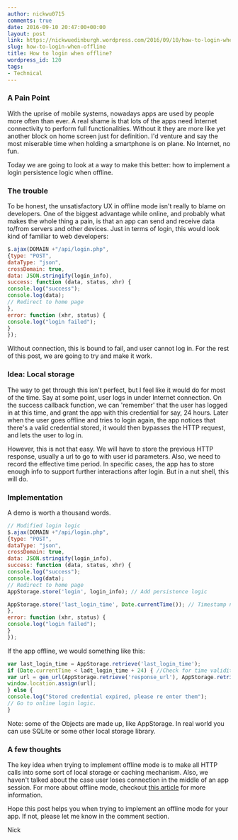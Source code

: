 ```yaml
---
author: nickwu0715
comments: true
date: 2016-09-10 20:47:00+00:00
layout: post
link: https://nickwuedinburgh.wordpress.com/2016/09/10/how-to-login-when-offline/
slug: how-to-login-when-offline
title: How to login when offline?
wordpress_id: 120
tags:
- Technical
---
```


### A Pain Point



With the uprise of mobile systems, nowadays apps are used by people more often than ever. A real shame is that lots of the apps need Internet connectivity to perform full functionalities. Without it they are more like yet another block on home screen just for definition. I'd venture and say the most miserable time when holding a smartphone is on plane. No Internet, no fun.

Today we are going to look at a way to make this better: how to implement a login persistence logic when offline.



### The trouble



To be honest, the unsatisfactory UX in offline mode isn't really to blame on developers. One of the biggest advantage while online, and probably what makes the whole thing a pain, is that an app can send and receive data to/from servers and other devices. Just in terms of login, this would look kind of familiar to web developers:

~~~javascript
$.ajax(DOMAIN +"/api/login.php",
{type: "POST",
dataType: "json",
crossDomain: true,
data: JSON.stringify(login_info),
success: function (data, status, xhr) {
console.log("success");
console.log(data);
// Redirect to home page
},
error: function (xhr, status) {
console.log("login failed");
}
});
~~~

Without connection, this is bound to fail, and user cannot log in. For the rest of this post, we are going to try and make it work.



### Idea: Local storage



The way to get through this isn't perfect, but I feel like it would do for most of the time. Say at some point, user logs in under Internet connection. On the success callback function, we can 'remember' that the user has logged in at this time, and grant the app with this credential for say, 24 hours. Later when the user goes offline and tries to login again, the app notices that there's a valid credential stored, it would then bypasses the HTTP request, and lets the user to log in.

However, this is not that easy. We will have to store the previous HTTP response, usually a url to go to with user id parameters. Also, we need to record the effective time period. In specific cases, the app has to store enough info to support further interactions after login. But in a nut shell, this will do.



### Implementation



A demo is worth a thousand words.

~~~javascript
// Modified login logic
$.ajax(DOMAIN +"/api/login.php",
{type: "POST",
dataType: "json",
crossDomain: true,
data: JSON.stringify(login_info),
success: function (data, status, xhr) {
console.log("success");
console.log(data);
// Redirect to home page
AppStorage.store('login', login_info); // Add persistence logic

AppStorage.store('last_login_time', Date.currentTime()); // Timestamp needs to be save too
},
error: function (xhr, status) {
console.log("login failed");
}
});
~~~

If the app offline, we would something like this:

~~~javascript
var last_login_time = AppStorage.retrieve('last_login_time');
if (Date.currentTime < ladt_login_time + 24) { //Check for time validity
var url = gen_url(AppStorage.retrieve('response_url'), AppStorage.retrieve('login'));
window.location.assign(url);
} else {
console.log("Stored credential expired, please re enter them");
// Go to online login logic.
}
~~~

Note: some of the Objects are made up, like AppStorage. In real world you can use SQLite or some other local storage library.



### A few thoughts



The key idea when trying to implement offline mode is to make all HTTP calls into some sort of local storage or caching mechanism. Also, we haven't talked about the case user loses connection in the middle of an app session. For more about offline mode, checkout [this article](http://www.clairereynaud.net/blog/adding-offline-mode-to-your-mobile-app/) for more information.

Hope this post helps you when trying to implement an offline mode for your app. If not, please let me know in the comment section.

Nick
